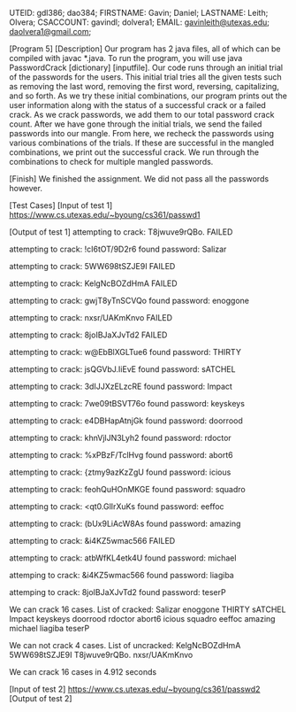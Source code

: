UTEID: gdl386; dao384;
FIRSTNAME: Gavin; Daniel;
LASTNAME: Leith; Olvera;
CSACCOUNT: gavindl; dolvera1;
EMAIL: gavinleith@utexas.edu; daolvera1@gmail.com;

[Program 5]
[Description]
Our program has 2 java files, all of which can be compiled with javac *.java. To run the program, you will use java PasswordCrack [dictionary] [inputfile]. Our code runs through an initial trial of the passwords for the users. This initial trial tries all the given tests such as removing the last word, removing the first word, reversing, capitalizing, and so forth. As we try these initial combinations, our program prints out the user information along with the status of a successful crack or a failed crack. As we crack passwords, we add them to our total password crack count. After we have gone through the initial trials, we send the failed passwords into our mangle. From here, we recheck the passwords using various combinations of the trials. If these are successful in the mangled combinations, we print out the successful crack. We run through the combinations to check for multiple mangled passwords.

[Finish]
We finished the assignment. We did not pass all the passwords however.

[Test Cases]
[Input of test 1]
https://www.cs.utexas.edu/~byoung/cs361/passwd1

[Output of test 1]
attempting to crack: T8jwuve9rQBo.
FAILED

attempting to crack: !cI6tOT/9D2r6
found password: Salizar

attempting to crack: 5WW698tSZJE9I
FAILED

attempting to crack: KelgNcBOZdHmA
FAILED

attempting to crack: gwjT8yTnSCVQo
found password: enoggone

attempting to crack: nxsr/UAKmKnvo
FAILED

attempting to crack: 8joIBJaXJvTd2
FAILED

attempting to crack: w@EbBlXGLTue6
found password: THIRTY

attempting to crack: jsQGVbJ.IiEvE
found password: sATCHEL

attempting to crack: 3dIJJXzELzcRE
found password: Impact

attempting to crack: 7we09tBSVT76o
found password: keyskeys

attempting to crack: e4DBHapAtnjGk
found password: doorrood

attempting to crack: khnVjlJN3Lyh2
found password: rdoctor

attempting to crack: %xPBzF/TclHvg
found password: abort6

attempting to crack: {ztmy9azKzZgU
found password: icious

attempting to crack: feohQuHOnMKGE
found password: squadro

attempting to crack: <qt0.GlIrXuKs
found password: eeffoc

attempting to crack: (bUx9LiAcW8As
found password: amazing

attempting to crack: &i4KZ5wmac566
FAILED

attempting to crack: atbWfKL4etk4U
found password: michael

attemping to crack: &i4KZ5wmac566
found password: liagiba

attemping to crack: 8joIBJaXJvTd2
found password: teserP

We can crack 16 cases. 
List of cracked:
Salizar
enoggone
THIRTY
sATCHEL
Impact
keyskeys
doorrood
rdoctor
abort6
icious
squadro
eeffoc
amazing
michael
liagiba
teserP

We can not crack 4 cases.
List of uncracked:
KelgNcBOZdHmA
5WW698tSZJE9I
T8jwuve9rQBo.
nxsr/UAKmKnvo

We can crack 16 cases in 4.912 seconds


[Input of test 2]
https://www.cs.utexas.edu/~byoung/cs361/passwd2
[Output of test 2]